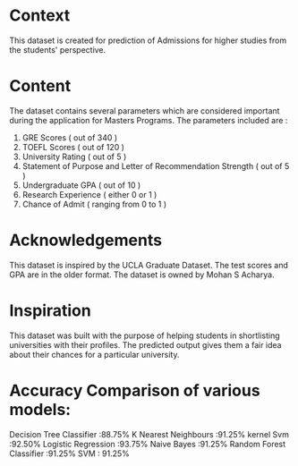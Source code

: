 # Context
This dataset is created for prediction of Admissions for higher studies from the students' perspective.

# Content
The dataset contains several parameters which are considered important during the application for Masters Programs. The parameters included are :
1. GRE Scores ( out of 340 ) 
2. TOEFL Scores ( out of 120 )
3. University Rating ( out of 5 ) 
4. Statement of Purpose and Letter of Recommendation Strength ( out of 5 ) 
5. Undergraduate GPA ( out of 10 ) 
6. Research Experience ( either 0 or 1 ) 
7. Chance of Admit ( ranging from 0 to 1 )

# Acknowledgements
This dataset is inspired by the UCLA Graduate Dataset. The test scores and GPA are in the older format. The dataset is owned by Mohan S Acharya.

# Inspiration
This dataset was built with the purpose of helping students in shortlisting universities with their profiles.
The predicted output gives them a fair idea about their chances for a particular university.

# Accuracy Comparison of various models:
Decision Tree Classifier :88.75%
K Nearest Neighbours :91.25%
kernel Svm :92.50%
Logistic Regression :93.75%
Naive Bayes :91.25%
Random Forest Classifier :91.25%
SVM : 91.25%
